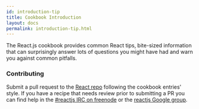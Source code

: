 ```yaml
---
id: introduction-tip
title: Cookbook Introduction
layout: docs
permalink: introduction-tip.html
---
```


The React.js cookbook provides common React tips, bite-sized information that can surprisingly answer lots of questions you might have had and warn you against common pitfalls.

### Contributing

Submit a pull request to the [React repo](https://github.com/facebook/react) following the cookbook entries' style. If you have a recipe that needs review prior to submitting a PR you can find help in the [#reactjs IRC on freenode](irc://chat.freenode.net/reactjs) or the [reactjs Google group](http://groups.google.com/group/reactjs).

